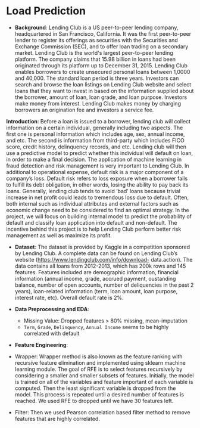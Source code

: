 # Load Prediction
* **Background**: Lending Club is a US peer-to-peer lending company, headquartered in San Francisco, California. It was the first peer-to-peer lender to register its offerings as securities with the Securities and Exchange Commission (SEC), and to offer loan trading on a secondary market. Lending Club is the world's largest peer-to-peer lending platform. The company claims that 15.98 billion in loans had been originated through its platform up to December 31, 2015. Lending Club enables borrowers to create unsecured personal loans between 1,0000 and 40,000. The standard loan period is three years. Investors can search and browse the loan listings on Lending Club website and select loans that they want to invest in based on the information supplied about the borrower, amount of loan, loan grade, and loan purpose. Investors make money from interest. Lending Club makes money by charging borrowers an origination fee and investors a service fee.

**Introduction**: Before a loan is issued to a borrower, lending club will collect information on a certain individual, generally including two aspects. The first one is personal information which includes age, sex, annual income, and etc. The second is information from third-party which includes FICO score, credit history, delinquency records, and etc. Lending club will then use a predictive model to predict whether this individual will default on loan, in order to make a final decision. The application of machine learning in fraud detection and risk management is very important to Lending Club. In additional to operational expense, default risk is a major component of a company’s loss. Default risk refers to loss exposure when a borrower fails to fulfill its debt obligation, in other words, losing the ability to pay back its loans. Generally, lending club tends to avoid ‘bad’ loans because trivial increase in net profit could leads to tremendous loss due to default. Often, both internal such as individual attributes and external factors such as economic change need to be considered to find an optimal strategy. In the project, we will focus on building internal model to predict the probability of default and classify loan application into default and non-default. The incentive behind this project is to help Lending Club perform better risk management as well as maximize its profit.

* **Dataset**: The dataset is provided by Kaggle in a competition sponsored by Lending Club. A complete data can be found on Lending Club’s website (https://www.lendingclub.com/info/download- data.action). The data contains all loans from 2012-2013, which has 200k rows and 145 features. Features included are demographic information, financial information (annual income, grade, accrued payment, oustanding balance, number of open accounts, number of deliquencies in the past 2 years), loan-related information (term, loan amount, loan purpose, interest rate, etc). Overall default rate is 2%.

* **Data Preprocessing and EDA**:
  * Missing Value: Dropped features > 80% missing, mean-imputation
  * `Term`, `Grade`, `Delinquency`, `Annual Income` seems to be highly correlated with default
 
* **Feature Engineering**:
 * Wrapper: Wrapper method is also known as the feature ranking with recursive feature elimination and implemented using sklearn machine learning module. The goal of RFE is to select features recursively by considering a smaller and smaller subsets of features. Initially, the model is trained on all of the variables and feature important of each variable is computed. Then the least significant variable is dropped from the model. This process is repeated until a desired number of features is reached. We used RFE to dropped until we have 30 features left.
 * Filter: Then we used Pearson correlation based filter method to remove features that are highly correlated.
